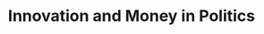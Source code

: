 ---
title: Innovation and Money in Politics
url: https://slifka.substack.com/
description: A newsletter that rethinks how we use money in politics. Written by David Slifka, founder of Bluem Ventures.
---